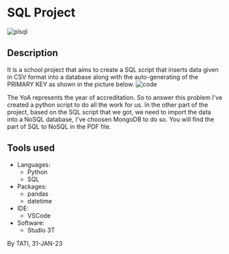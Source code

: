 # SQL Project
![plsql](https://user-images.githubusercontent.com/95311883/215761032-5f51f195-b462-4584-8658-8676aacbb7cd.PNG)
## Description
It is a school project that aims to create a SQL script that inserts data given in CSV format into a database along with the auto-generating of the PRIMARY KEY as shown in the picture below.
![code](https://user-images.githubusercontent.com/95311883/215764619-9c9a32db-47f1-41b7-886f-daa6132c7cb6.PNG)


The YoA represents the year of accreditation.
So to answer this problem I've created a python script to do all the work for us.
In the other part of the project, based on the SQL script that we got, we need to import the data into a NoSQL database, I've choosen MongoDB to do so.
You will find the part of SQL to NoSQL in the PDF file.

## Tools used
+ Languages:
  - Python
  - SQL
+ Packages:
  - pandas
  - datetime
+ IDE:
  - VSCode
+ Software:
  - Studio 3T
  


By TATI, 31-JAN-23
